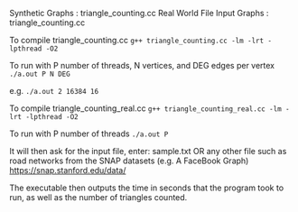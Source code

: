 Synthetic Graphs : triangle_counting.cc
Real World File Input Graphs : triangle_counting.cc

To compile triangle_counting.cc
    ```g++ triangle_counting.cc -lm -lrt -lpthread -O2```
  
To run with P number of threads, N vertices, and DEG edges per vertex
    ```./a.out P N DEG```

e.g.
    ```./a.out 2 16384 16```


To compile triangle_counting_real.cc
    ```g++ triangle_counting_real.cc -lm -lrt -lpthread -O2```
  
To run with P number of threads
    ```./a.out P```
  
  It will then ask for the input file, enter:
  sample.txt
  OR any other file such as road networks from the SNAP datasets (e.g. A FaceBook Graph)
  https://snap.stanford.edu/data/

The executable then outputs the time in seconds that the program took to run, as well as the number of triangles counted.
